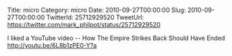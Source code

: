 Title: micro
Category: micro
Date: 2010-09-27T00:00:00
Slug: 2010-09-27T00:00:00
TwitterId: 25712929520
TweetUrl: https://twitter.com/mark_philpot/status/25712929520

I liked a YouTube video -- How The Empire Strikes Back Should Have Ended http://youtu.be/6L8b1zPE0-Y?a